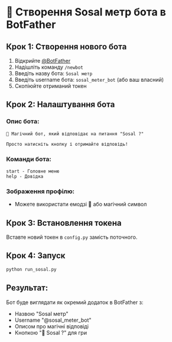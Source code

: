 # 🔮 Створення Sosal метр бота в BotFather

## Крок 1: Створення нового бота

1. Відкрийте [@BotFather](https://t.me/botfather)
2. Надішліть команду `/newbot`
3. Введіть назву бота: `Sosal метр`
4. Введіть username бота: `sosal_meter_bot` (або ваш власний)
5. Скопіюйте отриманий токен

## Крок 2: Налаштування бота

### Опис бота:
```
🔮 Магічний бот, який відповідає на питання "Sosal ?"

Просто натисніть кнопку і отримайте відповідь!
```

### Команди бота:
```
start - Головне меню
help - Довідка
```

### Зображення профілю:
- Можете використати емодзі 🔮 або магічний символ

## Крок 3: Встановлення токена

Вставте новий токен в `config.py` замість поточного.

## Крок 4: Запуск

```bash
python run_sosal.py
```

## Результат:

Бот буде виглядати як окремий додаток в BotFather з:
- Назвою "Sosal метр"
- Username "@sosal_meter_bot"
- Описом про магічні відповіді
- Кнопкою "🔮 Sosal ?" для гри


